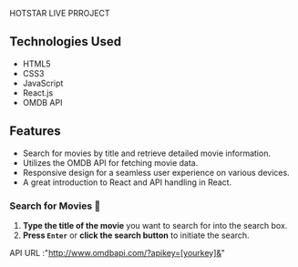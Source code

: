 HOTSTAR LIVE PRROJECT

## Technologies Used

- HTML5
- CSS3
- JavaScript
- React.js
- OMDB API

## Features

- Search for movies by title and retrieve detailed movie information.
- Utilizes the OMDB API for fetching movie data.
- Responsive design for a seamless user experience on various devices.
- A great introduction to React and API handling in React.


### Search for Movies 🎥

1. **Type the title of the movie** you want to search for into the search box.
2. **Press `Enter`** or **click the search button** to initiate the search.


API URL :"http://www.omdbapi.com/?apikey=[yourkey]&"
